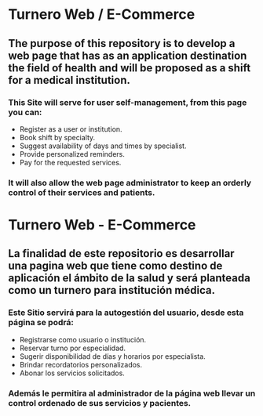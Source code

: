 # Turnero Web / E-Commerce

## The purpose of this repository is to develop a web page that has as an application destination the field of health and will be proposed as a shift for a medical institution.

### This Site will serve for user self-management, from this page you can:

- Register as a user or institution.
- Book shift by specialty.
- Suggest availability of days and times by specialist.
- Provide personalized reminders.
- Pay for the requested services.

### It will also allow the web page administrator to keep an orderly control of their services and patients.

# Turnero Web - E-Commerce

## La finalidad de este repositorio es desarrollar una pagina web que tiene como destino de aplicación el ámbito de la salud y será planteada como un turnero para institución médica.

### Este Sitio servirá para la autogestión del usuario, desde esta página se podrá:

- Registrarse como usuario o institución.
- Reservar turno por especialidad.
- Sugerir disponibilidad de días y horarios por especialista.
- Brindar recordatorios personalizados.
- Abonar los servicios solicitados.

### Además le permitira al administrador de la página web llevar un control ordenado de sus servicios y pacientes.
